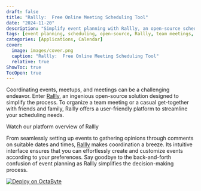 ```yaml
---
draft: false
title: "Rallly:  Free Online Meeting Scheduling Tool"
date: "2024-11-20"
description: "Simplify event planning with Rallly, an open-source scheduling platform that helps coordinate meetings and gatherings effortlessly through an intuitive interface."
tags: [event planning, scheduling, open-source, Rallly, team meetings, event coordination, intuitive interface]
categories: [Applications, Calendar]
cover:
  image: images/cover.png
  caption: "Rallly:  Free Online Meeting Scheduling Tool"
  relative: true
ShowToc: true
TocOpen: true
---
```



Coordinating events, meetups, and meetings can be a challenging endeavor. Enter [Rallly](https://octabyte.io/applications/calendar/rallly), an ingenious open\-source solution designed to simplify the process. To organize a team meeting or a casual get\-together with friends and family, Rallly offers a user\-friendly platform to streamline your scheduling needs.



Watch our platform overview of Rallly



From seamlessly setting up events to gathering opinions through comments on suitable dates and times, [Rallly](https://octabyte.io/applications/calendar/rallly) makes coordination a breeze. Its intuitive interface ensures that you can effortlessly create and customize events according to your preferences. Say goodbye to the back\-and\-forth confusion of event planning as Rallly simplifies the decision\-making process.

[![Deploy on OctaByte](/images/octabyte-deploy.png)](https://octabyte.io/applications/calendar/rallly)